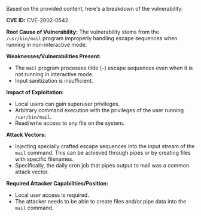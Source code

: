 Based on the provided content, here's a breakdown of the vulnerability:

**CVE ID:** CVE-2002-0542

**Root Cause of Vulnerability:**
The vulnerability stems from the `/usr/bin/mail` program improperly handling escape sequences when running in non-interactive mode.

**Weaknesses/Vulnerabilities Present:**
- The `mail` program processes tilde (`~`) escape sequences even when it is not running in interactive mode.
- Input sanitization is insufficient.

**Impact of Exploitation:**
- Local users can gain superuser privileges.
- Arbitrary command execution with the privileges of the user running `/usr/bin/mail`.
- Read/write access to any file on the system.

**Attack Vectors:**
- Injecting specially crafted escape sequences into the input stream of the `mail` command. This can be achieved through pipes or by creating files with specific filenames.
- Specifically, the daily cron job that pipes output to mail was a common attack vector.

**Required Attacker Capabilities/Position:**
- Local user access is required.
- The attacker needs to be able to create files and/or pipe data into the `mail` command.